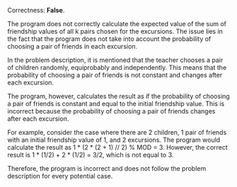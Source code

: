 Correctness: **False**.

The program does not correctly calculate the expected value of the sum of friendship values of all k pairs chosen for the excursions. The issue lies in the fact that the program does not take into account the probability of choosing a pair of friends in each excursion.

In the problem description, it is mentioned that the teacher chooses a pair of children randomly, equiprobably and independently. This means that the probability of choosing a pair of friends is not constant and changes after each excursion.

The program, however, calculates the result as if the probability of choosing a pair of friends is constant and equal to the initial friendship value. This is incorrect because the probability of choosing a pair of friends changes after each excursion.

For example, consider the case where there are 2 children, 1 pair of friends with an initial friendship value of 1, and 2 excursions. The program would calculate the result as 1 * (2 * (2 + 1) // 2) % MOD = 3. However, the correct result is 1 * (1/2) + 2 * (1/2) = 3/2, which is not equal to 3.

Therefore, the program is incorrect and does not follow the problem description for every potential case.